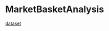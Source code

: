 # MarketBasketAnalysis

[dataset](https://www.kaggle.com/competitions/instacart-market-basket-analysis/data)
